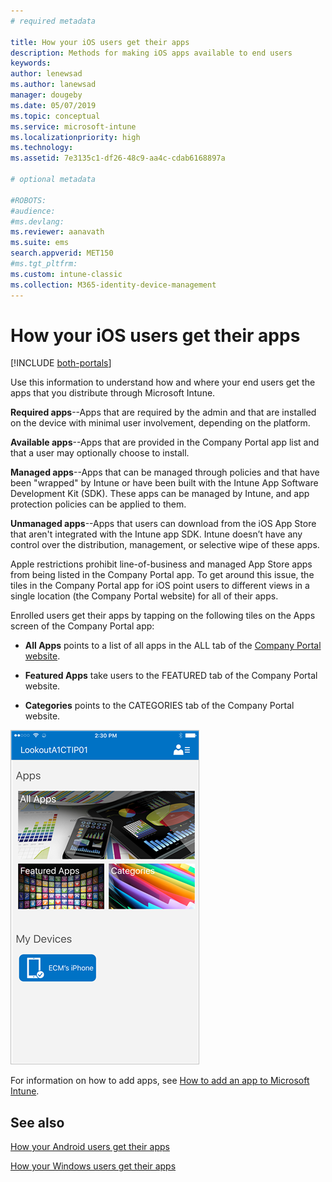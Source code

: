 ```yaml
---
# required metadata

title: How your iOS users get their apps 
description: Methods for making iOS apps available to end users
keywords:
author: lenewsad
ms.author: lanewsad
manager: dougeby
ms.date: 05/07/2019
ms.topic: conceptual
ms.service: microsoft-intune
ms.localizationpriority: high
ms.technology:
ms.assetid: 7e3135c1-df26-48c9-aa4c-cdab6168897a

# optional metadata

#ROBOTS:
#audience:
#ms.devlang:
ms.reviewer: aanavath
ms.suite: ems
search.appverid: MET150
#ms.tgt_pltfrm:
ms.custom: intune-classic
ms.collection: M365-identity-device-management
---
```



# How your iOS users get their apps

[!INCLUDE [both-portals](../../intune-classic/includes/note-for-both-portals.md)]

Use this information to understand how and where your end users get the apps that you distribute through Microsoft Intune.

**Required apps**--Apps that are required by the admin and that are installed on the device with minimal user involvement, depending on the platform.

**Available apps**--Apps that are provided in the Company Portal app list and that a user may optionally choose to install.

**Managed apps**--Apps that can be managed through policies and that have been "wrapped" by Intune or have been built with the Intune App Software Development Kit (SDK). These apps can be managed by Intune, and app protection policies can be applied to them.

**Unmanaged apps**--Apps that users can download from the iOS App Store that aren't integrated with the Intune app SDK. Intune doesn’t have any control over the distribution, management, or selective wipe of these apps.  

Apple restrictions prohibit line-of-business and managed App Store apps from being listed in the Company Portal app. To get around this issue, the tiles in the Company Portal app for iOS point users to different views in a single location (the Company Portal website) for all of their apps.

Enrolled users get their apps by tapping on the following tiles on the Apps screen of the Company Portal app:

- **All Apps** points to a list of all apps in the ALL tab of the [Company Portal website](https://portal.manage.microsoft.com).

- **Featured Apps** take users to the FEATURED tab of the Company Portal website.

- **Categories** points to the CATEGORIES tab of the Company Portal website.


![iOS Company Portal apps screen](./media/end-user-apps-ios/ios-cp-app-main-apps-screen.png)

For information on how to add apps, see [How to add an app to Microsoft Intune](../apps/apps-add.md).

## See also
[How your Android users get their apps](end-user-apps-android.md)

[How your Windows users get their apps](end-user-apps-windows.md)
